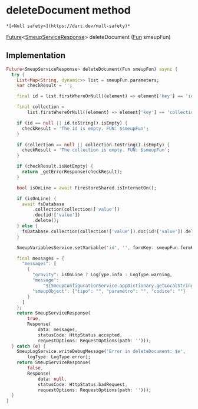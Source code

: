 


# deleteDocument method




    *[<Null safety>](https://dart.dev/null-safety)*




[Future](https://api.flutter.dev/flutter/dart-async/Future-class.html)&lt;[SmeupServiceResponse](../../smeup_services_smeup_service_response/SmeupServiceResponse-class.md)> deleteDocument
([Fun](../../smeup_models_fun/Fun-class.md) smeupFun)








## Implementation

```dart
Future<SmeupServiceResponse> deleteDocument(Fun smeupFun) async {
  try {
    List<Map<String, dynamic>> list = smeupFun.parameters;
    var checkResult = '';

    final id = list.firstWhereOrNull((element) => element['key'] == 'id');

    final collection =
        list.firstWhereOrNull((element) => element['key'] == 'collection');

    if (id == null || id.toString().isEmpty) {
      checkResult = 'The id is empty. FUN: $smeupFun';
    }

    if (collection == null || collection.toString().isEmpty) {
      checkResult = 'The collection is empty. FUN: $smeupFun';
    }

    if (checkResult.isNotEmpty) {
      return _getErrorResponse(checkResult);
    }

    bool isOnLine = await FirestoreShared.isInternetOn();

    if (isOnLine) {
      await fsDatabase
          .collection(collection!['value'])
          .doc(id!['value'])
          .delete();
    } else {
      fsDatabase.collection(collection!['value']).doc(id!['value']).delete();
    }

    SmeupVariablesService.setVariable('id', '', formKey: smeupFun.formKey);

    final messages = {
      "messages": [
        {
          "gravity": isOnLine ? LogType.info : LogType.warning,
          "message":
              "${SmeupConfigurationService.appDictionary.getLocalString('updateCompletedSuccessfully')} ${isOnLine ? '' : 'offline'}",
          "smeupObject": {"tipo": "", "parametro": "", "codice": ""}
        }
      ]
    };
    return SmeupServiceResponse(
        true,
        Response(
            data: messages,
            statusCode: HttpStatus.accepted,
            requestOptions: RequestOptions(path: '')));
  } catch (e) {
    SmeupLogService.writeDebugMessage('Error in deleteDocument: $e',
        logType: LogType.error);
    return SmeupServiceResponse(
        false,
        Response(
            data: null,
            statusCode: HttpStatus.badRequest,
            requestOptions: RequestOptions(path: '')));
  }
}
```







